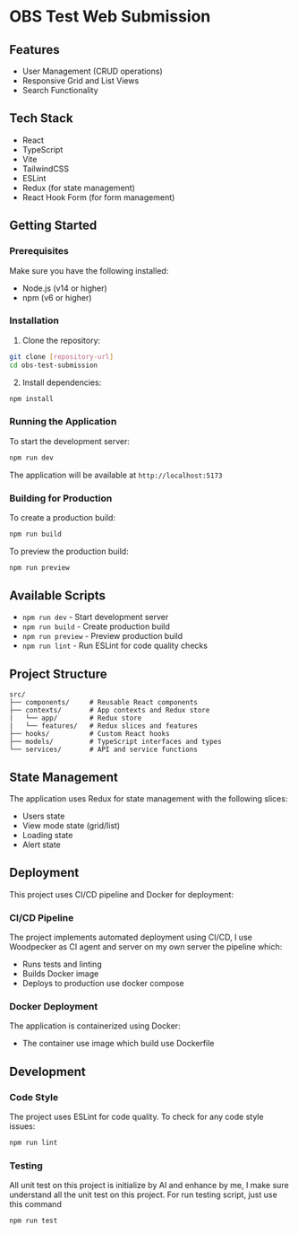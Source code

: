 # OBS Test Web Submission

## Features

- User Management (CRUD operations)
- Responsive Grid and List Views
- Search Functionality

## Tech Stack

- React
- TypeScript
- Vite
- TailwindCSS
- ESLint
- Redux (for state management)
- React Hook Form (for form management)

## Getting Started

### Prerequisites

Make sure you have the following installed:

- Node.js (v14 or higher)
- npm (v6 or higher)

### Installation

1. Clone the repository:

```bash
git clone [repository-url]
cd obs-test-submission
```

2. Install dependencies:

```bash
npm install
```

### Running the Application

To start the development server:

```bash
npm run dev
```

The application will be available at `http://localhost:5173`

### Building for Production

To create a production build:

```bash
npm run build
```

To preview the production build:

```bash
npm run preview
```

## Available Scripts

- `npm run dev` - Start development server
- `npm run build` - Create production build
- `npm run preview` - Preview production build
- `npm run lint` - Run ESLint for code quality checks

## Project Structure

```
src/
├── components/     # Reusable React components
├── contexts/       # App contexts and Redux store
|   └── app/        # Redux store
|   └── features/   # Redux slices and features
├── hooks/          # Custom React hooks
├── models/         # TypeScript interfaces and types
└── services/       # API and service functions
```

## State Management

The application uses Redux for state management with the following slices:

- Users state
- View mode state (grid/list)
- Loading state
- Alert state

## Deployment

This project uses CI/CD pipeline and Docker for deployment:

### CI/CD Pipeline

The project implements automated deployment using CI/CD, I use Woodpecker as CI agent and server on my own server the pipeline which:

- Runs tests and linting
- Builds Docker image
- Deploys to production use docker compose

### Docker Deployment

The application is containerized using Docker:

- The container use image which build use Dockerfile

## Development

### Code Style

The project uses ESLint for code quality. To check for any code style issues:

```bash
npm run lint
```

### Testing

All unit test on this project is initialize by AI and enhance by me, I make sure understand all the unit test on this project.
For run testing script, just use this command

```bash
npm run test
```
